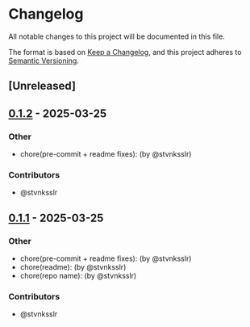 # Changelog

All notable changes to this project will be documented in this file.

The format is based on [Keep a Changelog](https://keepachangelog.com/en/1.0.0/),
and this project adheres to [Semantic Versioning](https://semver.org/spec/v2.0.0.html).

## [Unreleased]
## [0.1.2](https://github.com/stvnksslr/khelp/compare/v0.1.1...v0.1.2) - 2025-03-25

### Other
- chore(pre-commit + readme fixes): (by @stvnksslr)

### Contributors

* @stvnksslr
## [0.1.1](https://github.com/stvnksslr/khelp/compare/v0.1.0...v0.1.1) - 2025-03-25

### Other
- chore(pre-commit + readme fixes): (by @stvnksslr)
- chore(readme): (by @stvnksslr)
- chore(repo name): (by @stvnksslr)

### Contributors

* @stvnksslr
